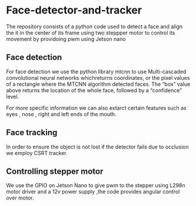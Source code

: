 # Face-detector-and-tracker
The repository consists of a python code used to detect a face and align the it in the center of its frame using two steppper motor to control its movement by providoing pwm using Jetson nano
## Face detection
For face detection we use the python library mtcnn to use Multi-cascaded convolutional neural networks whichreturns coordinates, or the pixel values of a rectangle where the MTCNN algorithm detected faces. The “box” value above returns the location of the whole face, followed by a “confidence” level.

For more specific information we can also extarct certain features such as eyes , nose , right and left ends of the mouth.

## Face tracking 
In order to ensure the object is not lost if the detector fails due to occlusion we employ CSRT tracker.

## Controlling stepper motor 
We use the GPIO on Jetson Nano to give pwm to the stepper using L298n motor driver and a 12v power supply ,the code provides angular control over motor.

